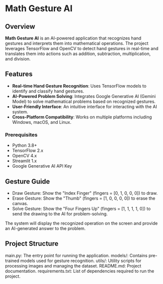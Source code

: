 # Math Gesture AI

## Overview

**Math Gesture AI** is an AI-powered application that recognizes hand gestures and interprets them into mathematical operations. The project leverages TensorFlow and OpenCV to detect hand gestures in real-time and translates them into actions such as addition, subtraction, multiplication, and division.

## Features

- **Real-time Hand Gesture Recognition**: Uses TensorFlow models to identify and classify hand gestures.
- **AI-Powered Problem Solving**: Integrates Google Generative AI (Gemini Model) to solve mathematical problems based on recognized gestures.
- **User-Friendly Interface**: An intuitive interface for interacting with the AI system.
- **Cross-Platform Compatibility**: Works on multiple platforms including Windows, macOS, and Linux.

### Prerequisites

- Python 3.8+
- TensorFlow 2.x
- OpenCV 4.x
- Streamlit 1.x
- Google Generative AI API Key

## Gesture Guide
- Draw Gesture: Show the "Index Finger" (fingers = [0, 1, 0, 0, 0]) to draw.
- Erase Gesture: Show the "Thumb" (fingers = [1, 0, 0, 0, 0]) to erase the canvas.
- Solve Gesture: Show the "Four Fingers Up" (fingers = [1, 1, 1, 1, 0]) to send the drawing to the AI for problem-solving.

The system will display the recognized operation on the screen and provide an AI-generated answer to the problem.
## Project Structure
main.py: The entry point for running the application.
models/: Contains pre-trained models used for gesture recognition.
utils/: Utility scripts for processing images and managing the dataset.
README.md: Project documentation.
requirements.txt: List of dependencies required to run the project.

